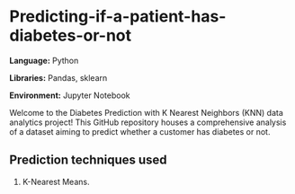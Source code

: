 # Predicting-if-a-patient-has-diabetes-or-not

**Language:** Python

**Libraries:** Pandas, sklearn

**Environment:** Jupyter Notebook 


Welcome to the Diabetes Prediction with K Nearest Neighbors (KNN) data analytics project!
This GitHub repository houses a comprehensive analysis of a dataset aiming to predict whether a customer has diabetes or not.

## Prediction techniques used

1. K-Nearest Means.
